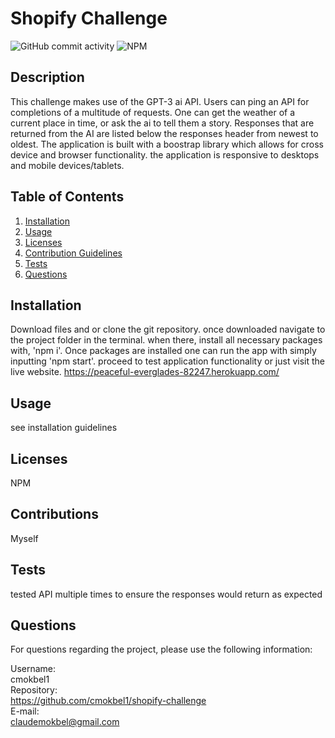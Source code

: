 # Shopify Challenge
![GitHub commit activity](https://img.shields.io/github/commit-activity/m/cmokbel1/shopify-challenge)
 ![NPM](https://img.shields.io/npm/l/full)
 
## Description
This challenge makes use of the GPT-3 ai API. Users can ping an API for completions of a multitude of requests. One can get the weather of a current place in time, or ask the ai to tell them a story. Responses that are returned from the AI are listed below the responses header from newest to oldest. The application is built with a boostrap library which allows for cross device and browser functionality. the application is responsive to desktops and mobile devices/tablets.

## Table of Contents
  1. [Installation](#Installation)
  2. [Usage](#Usage)
  3. [Licenses](#Licenses)
  4. [Contribution Guidelines](#Contributions)
  5. [Tests](#Tests)
  6. [Questions](#Questions)

## Installation
Download files and or clone the git repository. once downloaded navigate to the project folder in the terminal. when there, install all necessary packages with, 'npm i'. Once packages are installed one can run the app with simply inputting 'npm start'. proceed to test application functionality or just visit the live website. https://peaceful-everglades-82247.herokuapp.com/

## Usage
see installation guidelines

## Licenses
NPM

## Contributions
Myself

## Tests
tested API multiple times to ensure the responses would return as expected

## Questions
For questions regarding the project, please use the following information:

Username:  
cmokbel1  
Repository:  
https://github.com/cmokbel1/shopify-challenge  
E-mail:   
claudemokbel@gmail.com
